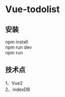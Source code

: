 # Vue-todolist
## 安装
npm install <br>
npm run dev <br>
npm run <br>

## 技术点
1、Vue2 <br>
2、indexDB <br>

